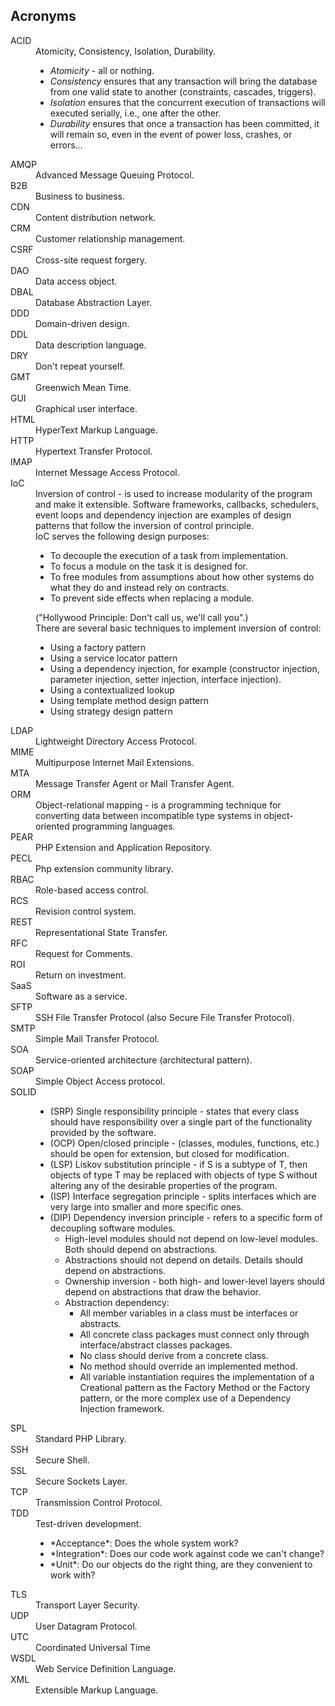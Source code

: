 Acronyms
-

<div style="display: none;">
````
ACID
AMQP
B2B
CDN
CRM
CSRF
DAO
DBAL
DDD
DDL
DRY
GMT
GUI
HTML
HTTP
IMAP
IoC
LDAP
MIME
MTA
ORM
PEAR
PECL
RBAC
RCS
REST
RFC
ROI
SaaS
SFTP
SMTP
SOA
SOAP
SOLID
SPL
SSH
SSL
TCP
TDD
TLS
UDP
UTC
WSDL
XML
````
</div>

<dl>

<dt>ACID</dt>
<dd>
    Atomicity, Consistency, Isolation, Durability.
    <ul>
        <li><i>Atomicity</i> - all or nothing.</li>
        <li><i>Consistency</i> ensures that any transaction will bring the database from one valid state to another (constraints, cascades, triggers).</li>
        <li><i>Isolation</i> ensures that the concurrent execution of transactions will executed serially, i.e., one after the other.</li>
        <li><i>Durability</i> ensures that once a transaction has been committed, it will remain so, even in the event of power loss, crashes, or errors...</li>
    </ul>
</dd>

<dt>AMQP</dt>
<dd>Advanced Message Queuing Protocol.</dd>

<dt>B2B</dt>
<dd>Business to business.</dd>

<dt>CDN</dt>
<dd>Content distribution network.</dd>

<dt>CRM</dt>
<dd>Customer relationship management.</dd>

<dt>CSRF</dt>
<dd>Cross-site request forgery.</dd>

<dt>DAO</dt>
<dd>Data access object.</dd>

<dt>DBAL</dt>
<dd>Database Abstraction Layer.</dd>

<dt>DDD</dt>
<dd>Domain-driven design.</dd>

<dt>DDL</dt>
<dd>Data description language.</dd>

<dt>DRY</dt>
<dd>Don't repeat yourself.</dd>

<dt>GMT</dt>
<dd>Greenwich Mean Time.</dd>

<dt>GUI</dt>
<dd>Graphical user interface.</dd>

<dt>HTML</dt>
<dd>HyperText Markup Language.</dd>

<dt>HTTP</dt>
<dd>Hypertext Transfer Protocol.</dd>

<dt>IMAP</dt>
<dd>Internet Message Access Protocol.</dd>

<dt>IoC</dt>
<dd>
    Inversion of control - is used to increase modularity of the program and make it extensible.
    Software frameworks, callbacks, schedulers, event loops and dependency injection
    are examples of design patterns that follow the inversion of control principle.
    <br>IoC serves the following design purposes:
    <ul>
        <li>To decouple the execution of a task from implementation.</li>
        <li>To focus a module on the task it is designed for.</li>
        <li>
            To free modules from assumptions about how other systems do
            what they do and instead rely on contracts.
        </li>
        <li>To prevent side effects when replacing a module.</li>
    </ul>
    ("Hollywood Principle: Don't call us, we'll call you".)
    <br>There are several basic techniques to implement inversion of control:
    <ul>
        <li>Using a factory pattern</li>
        <li>Using a service locator pattern</li>
        <li>
            Using a dependency injection, for example
            (constructor injection, parameter injection, setter injection, interface injection).
        </li>
        <li>Using a contextualized lookup</li>
        <li>Using template method design pattern</li>
        <li>Using strategy design pattern</li>
    </ul>
</dd>

<dt>LDAP</dt>
<dd>Lightweight Directory Access Protocol.</dd>

<dt>MIME</dt>
<dd>Multipurpose Internet Mail Extensions.</dd>

<dt>MTA</dt>
<dd>Message Transfer Agent or Mail Transfer Agent.</dd>

<dt>ORM</dt>
<dd>
Object-relational mapping - is a programming technique
for converting data between incompatible type systems in object-oriented programming languages.
</dd>

<dt>PEAR</dt>
<dd>PHP Extension and Application Repository.</dd>

<dt>PECL</dt>
<dd>Php extension community library.</dd>

<dt>RBAC</dt>
<dd>Role-based access control.</dd>

<dt>RCS</dt>
<dd>Revision control system.</dd>

<dt>REST</dt>
<dd>Representational State Transfer.</dd>

<dt>RFC</dt>
<dd>Request for Comments.</dd>

<dt>ROI</dt>
<dd>Return on investment.</dd>

<dt>SaaS</dt>
<dd>Software as a service.</dd>

<dt>SFTP</dt>
<dd>SSH File Transfer Protocol (also Secure File Transfer Protocol).</dd>

<dt>SMTP</dt>
<dd>Simple Mail Transfer Protocol.</dd>

<dt>SOA</dt>
<dd>Service-oriented architecture (architectural pattern).</dd>

<dt>SOAP</dt>
<dd>Simple Object Access protocol.</dd>

<dt>SOLID</dt>
<dd>
    <ul>
        <li>
            (SRP) Single responsibility principle - states that every class should have responsibility over a single part of the functionality provided by the software.
        </li>
        <li>
            (OCP) Open/closed principle - (classes, modules, functions, etc.) should be open for extension, but closed for modification.
        </li>
        <li>
            (LSP) Liskov substitution principle - if S is a subtype of T, then objects of type T may be replaced with objects of type S without altering any of the desirable properties of the program.
        </li>
        <li>
            (ISP) Interface segregation principle - splits interfaces which are very large into smaller and more specific ones.
        </li>
        <li>
            (DIP) Dependency inversion principle - refers to a specific form of decoupling software modules.
            <ul>
                <li>High-level modules should not depend on low-level modules. Both should depend on abstractions.</li>
                <li>Abstractions should not depend on details. Details should depend on abstractions.</li>
                <li>Ownership inversion - both high- and lower-level layers should depend on abstractions that draw the behavior.</li>
                <li>
                    Abstraction dependency:
                    <ul>
                        <li>All member variables in a class must be interfaces or abstracts.</li>
                        <li>All concrete class packages must connect only through interface/abstract classes packages.</li>
                        <li>No class should derive from a concrete class.</li>
                        <li>No method should override an implemented method.</li>
                        <li>All variable instantiation requires the implementation of a Creational pattern as the Factory Method or the Factory pattern, or the more complex use of a Dependency Injection framework.</li>
                    </ul>
                </li>
            </ul>
        </li>
    </ul>
</dd>

<dt>SPL</dt>
<dd>Standard PHP Library.</dd>

<dt>SSH</dt>
<dd>Secure Shell.</dd>

<dt>SSL</dt>
<dd>Secure Sockets Layer.</dd>

<dt>TCP</dt>
<dd>Transmission Control Protocol.</dd>

<dt>TDD</dt>
<dd>
    Test-driven development.
    <ul>
        <li>*Acceptance*: Does the whole system work?</li>
        <li>*Integration*: Does our code work against code we can't change?</li>
        <li>*Unit*: Do our objects do the right thing, are they convenient to work with?</li>
    </ul>
</dd>

<dt>TLS</dt>
<dd>Transport Layer Security.</dd>

<dt>UDP</dt>
<dd>User Datagram Protocol.</dd>

<dt>UTC</dt>
<dd>Coordinated Universal Time</dd>

<dt>WSDL</dt>
<dd>Web Service Definition Language.</dd>

<dt>XML</dt>
<dd>Extensible Markup Language.</dd>

</dl>
